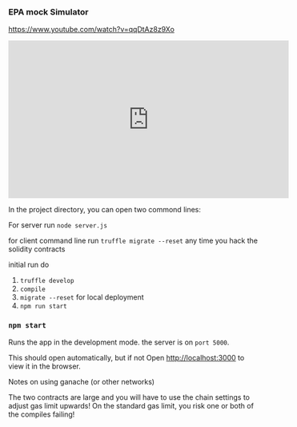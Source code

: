 ### EPA mock Simulator

https://www.youtube.com/watch?v=qqDtAz8z9Xo

<iframe width="560" height="315" src="https://www.youtube.com/embed/qqDtAz8z9Xo" title="YouTube video player" frameborder="0" allow="accelerometer; autoplay; clipboard-write; encrypted-media; gyroscope; picture-in-picture" allowfullscreen></iframe>

In the project directory, you can open two commond lines:

For server run 
`node server.js`

for client command line
run `truffle migrate --reset` any time you hack the solidity contracts

initial run do

1. `truffle develop`
2. `compile`
3. `migrate --reset` for local deployment
4. `npm run start`


### `npm start`

Runs the app in the development mode.
the server is on `port 5000`.

This should open automatically, but if not
Open [http://localhost:3000](http://localhost:3000) to view it in the browser.

Notes on using ganache (or other networks)

The two contracts are large and you will have to use the chain settings to adjust gas limit upwards!
On the standard gas limit, you risk one or both of the compiles failing!
